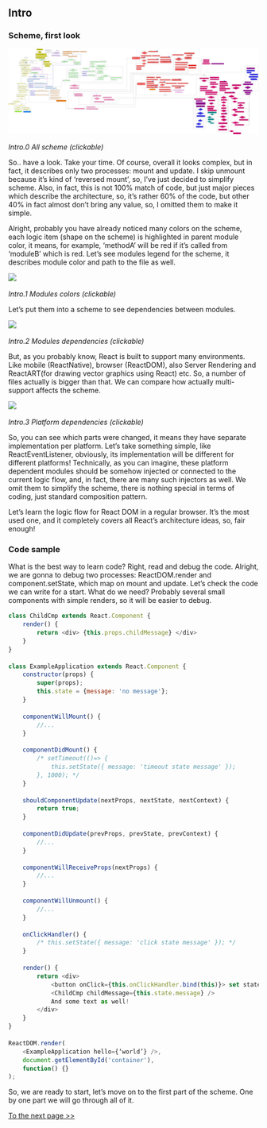 ## Intro

### Scheme, first look


[![](../images/intro/all-page-stack-reconciler-25-scale.jpg)](../images/intro/all-page-stack-reconciler.svg)

<em>Intro.0 All scheme (clickable)</em>

So.. have a look. Take your time. Of course, overall it looks complex, but in fact, it describes only two processes: mount and update. I skip unmount because it’s kind of ‘reversed mount’, so, I’ve just decided to simplify scheme. Also, in fact, this is not 100% match of code, but just major pieces which describe the architecture, so, it’s rather 60% of the code, but other 40% in fact almost don’t bring any value, so, I omitted them to make it simple.

Alright, probably you have already noticed many colors on the scheme, each logic item (shape on the scheme) is highlighted in parent module color, it means, for example, ‘methodA’ will be red if it’s called from ‘moduleB’ which is red. Let’s see modules legend for the scheme, it describes module color and path to the file as well.

[![](https://cdn.rawgit.com/Bogdan-Lyashenko/Under-the-hood-ReactJS/7c2372e1/stack/images/intro/modules-src-path.svg)](https://cdn.rawgit.com/Bogdan-Lyashenko/Under-the-hood-ReactJS/7c2372e1/stack/images/intro/modules-src-path.svg)

<em>Intro.1 Modules colors (clickable)</em>

Let’s put them into a scheme to see dependencies between modules.

[![](https://cdn.rawgit.com/Bogdan-Lyashenko/Under-the-hood-ReactJS/7c2372e1/stack/images/intro/files-scheme.svg)](https://cdn.rawgit.com/Bogdan-Lyashenko/Under-the-hood-ReactJS/7c2372e1/stack/images/intro/files-scheme.svg)

<em>Intro.2 Modules dependencies (clickable)</em>

But, as you probably know, React is built to support many environments. Like mobile (ReactNative), browser (ReactDOM), also Server Rendering and ReactART(for drawing vector graphics using React) etc. So, a number of files actually is bigger than that. We can compare how actually multi-support affects the scheme.

[![](https://cdn.rawgit.com/Bogdan-Lyashenko/Under-the-hood-ReactJS/7c2372e1/stack/images/intro/modules-per-platform-scheme.svg)](https://cdn.rawgit.com/Bogdan-Lyashenko/Under-the-hood-ReactJS/7c2372e1/stack/images/intro/modules-per-platform-scheme.svg)

<em>Intro.3 Platform dependencies (clickable)</em>

So, you can see which parts were changed, it means they have separate implementation per platform. Let’s take something simple, like ReactEventListener, obviously, its implementation will be different for different platforms! Technically, as you can imagine, these platform dependent modules should be somehow injected or connected to the current logic flow, and, in fact, there are many such injectors as well. We omit them to simplify the scheme, there is nothing special in terms of coding, just standard composition pattern.

Let’s learn the logic flow for React DOM in a regular browser. It’s the most used one, and it completely covers all React’s architecture ideas, so, fair enough!


### Code sample

What is the best way to learn code? Right, read and debug the code. Alright, we are gonna to debug two processes: ReactDOM.render and component.setState, which map on mount and update. Let’s check the code we can write for a start. What do we need? Probably several small components with simple renders, so it will be easier to debug.

```javascript
class ChildCmp extends React.Component {
    render() {
        return <div> {this.props.childMessage} </div>
    }
}

class ExampleApplication extends React.Component {
    constructor(props) {
        super(props);
        this.state = {message: 'no message'};
    }

    componentWillMount() {
        //...
    }

    componentDidMount() {
        /* setTimeout(()=> {
            this.setState({ message: 'timeout state message' });
        }, 1000); */
    }

    shouldComponentUpdate(nextProps, nextState, nextContext) {
        return true;
    }

    componentDidUpdate(prevProps, prevState, prevContext) {
        //...
    }

    componentWillReceiveProps(nextProps) {
        //...
    }

    componentWillUnmount() {
        //...
    }

    onClickHandler() {
        /* this.setState({ message: 'click state message' }); */
    }

    render() {
        return <div>
            <button onClick={this.onClickHandler.bind(this)}> set state button </button>
            <ChildCmp childMessage={this.state.message} />
            And some text as well!
        </div>
    }
}

ReactDOM.render(
    <ExampleApplication hello={‘world’} />,
    document.getElementById('container'),
    function() {}
);
```

So, we are ready to start, let’s move on to the first part of the scheme. One by one part we will go through all of it.

[To the next page >>](./stack/book/Part-0.md)